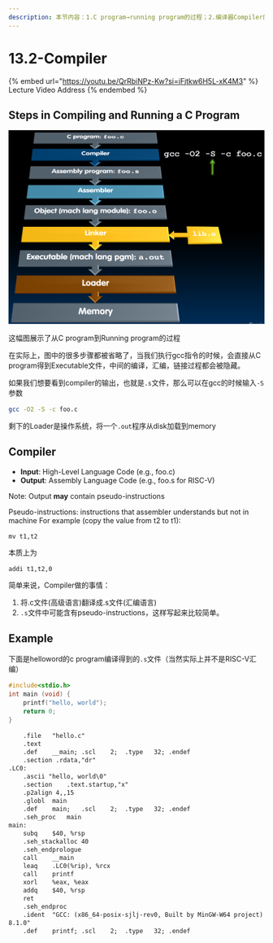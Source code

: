 ```yaml
---
description: 本节内容：1.C program→running program的过程；2.编译器Compiler的工作
---
```


# 13.2-Compiler

{% embed url="https://youtu.be/QrRbiNPz-Kw?si=iFjtkw6H5L-xK4M3" %}
Lecture Video Address
{% endembed %}

## Steps in Compiling and Running a C Program

![image-20240609093031074](.image/image-20240609093031074.png)

这幅图展示了从C program到Running program的过程

在实际上，图中的很多步骤都被省略了，当我们执行gcc指令的时候，会直接从C program得到Executable文件，中间的编译，汇编，链接过程都会被隐藏。

如果我们想要看到compiler的输出，也就是`.s`文件，那么可以在gcc的时候输入`-S`参数

```bash
gcc -O2 -S -c foo.c
```

剩下的Loader是操作系统，将一个`.out`程序从disk加载到memory

## Compiler

- **Input**: High-Level Language Code (e.g., foo.c)
- **Output**: Assembly Language Code (e.g., foo.s for RISC-V)

Note: Output **may** contain pseudo-instructions

Pseudo-instructions: instructions that assembler understands but not in machine For example (copy the value from t2 to t1):

```assembly
mv t1,t2
```

本质上为

```assembly
addi t1,t2,0
```

简单来说，Compiler做的事情：

1. 将.c文件(高级语言)翻译成.s文件(汇编语言)
2. `.s`文件中可能含有pseudo-instructions，这样写起来比较简单。

## Example

下面是helloword的c program编译得到的`.s`文件（当然实际上并不是RISC-V汇编）

```c
#include<stdio.h>
int main (void) {
    printf("hello, world");
    return 0;
}
```

```assembly
	.file	"hello.c"
	.text
	.def	__main;	.scl	2;	.type	32;	.endef
	.section .rdata,"dr"
.LC0:
	.ascii "hello, world\0"
	.section	.text.startup,"x"
	.p2align 4,,15
	.globl	main
	.def	main;	.scl	2;	.type	32;	.endef
	.seh_proc	main
main:
	subq	$40, %rsp
	.seh_stackalloc	40
	.seh_endprologue
	call	__main
	leaq	.LC0(%rip), %rcx
	call	printf
	xorl	%eax, %eax
	addq	$40, %rsp
	ret
	.seh_endproc
	.ident	"GCC: (x86_64-posix-sjlj-rev0, Built by MinGW-W64 project) 8.1.0"
	.def	printf;	.scl	2;	.type	32;	.endef
```

